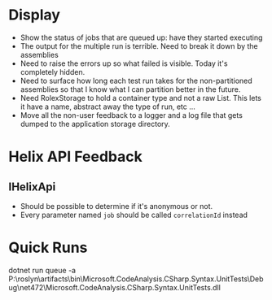# Display

- Show the status of jobs that are queued up: have they started executing
- The output for the multiple run is terrible. Need to break it down by 
the assemblies
- Need to raise the errors up so what failed is visible. Today it's completely
hidden.
- Need to surface how long each test run takes for the non-partitioned assemblies
so that I know what I can partition better in the future.
- Need RolexStorage to hold a container type and not a raw List<HelixJob>. This lets it have a 
name, abstract away the type of run, etc ...
- Move all the non-user feedback to a logger and a log file that gets dumped to
the application storage directory.

# Helix API Feedback

## IHelixApi
- Should be possible to determine if it's anonymous or not.
- Every parameter named `job` should be called `correlationId` instead

# Quick Runs


dotnet run queue -a P:\roslyn\artifacts\bin\Microsoft.CodeAnalysis.CSharp.Syntax.UnitTests\Debug\net472\Microsoft.CodeAnalysis.CSharp.Syntax.UnitTests.dll
